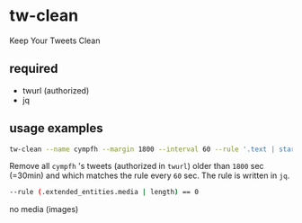 # tw-clean

Keep Your Tweets Clean

## required

- twurl (authorized)
- jq

## usage examples

```bash
tw-clean --name cympfh --margin 1800 --interval 60 --rule '.text | startswith("@")'
```

Remove all `cympfh` 's tweets (authorized in `twurl`) older than `1800` sec (=30min) and which matches the rule every `60` sec.
The rule is written in `jq`.

```bash
--rule (.extended_entities.media | length) == 0
```

no media (images)
